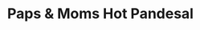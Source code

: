 ---
title: "Paps & Moms Hot Pandesal"
url: /victoria-tarlac-city/paps-and-moms-hot-pandesal/
shop: bakery
---